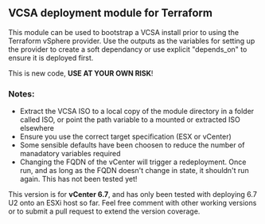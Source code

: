 ## VCSA deployment module for Terraform

This module can be used to bootstrap a VCSA install prior to using the Terraform vSphere provider. Use the outputs as the variables for setting up the provider to create a soft dependancy or use explicit "depends_on" to ensure it is deployed first.

This is new code, **USE AT YOUR OWN RISK**! 

### Notes:

  - Extract the VCSA ISO to a local copy of the module directory in a folder called ISO, or point the path variable to a mounted or extracted ISO elsewhere
  - Ensure you use the correct target specification (ESX or vCenter)
  - Some sensible defaults have been choosen to reduce the number of manadatory variables required
  - Changing the FQDN of the vCenter will trigger a redeployment. Once run, and as long as the FQDN doesn't change in state, it shouldn't run again. This has not been tested yet!

This version is for __vCenter 6.7__, and has only been tested with deploying 6.7 U2 onto an ESXi host so far. 
Feel free comment with other working versions or to submit a pull request to extend the version coverage.
